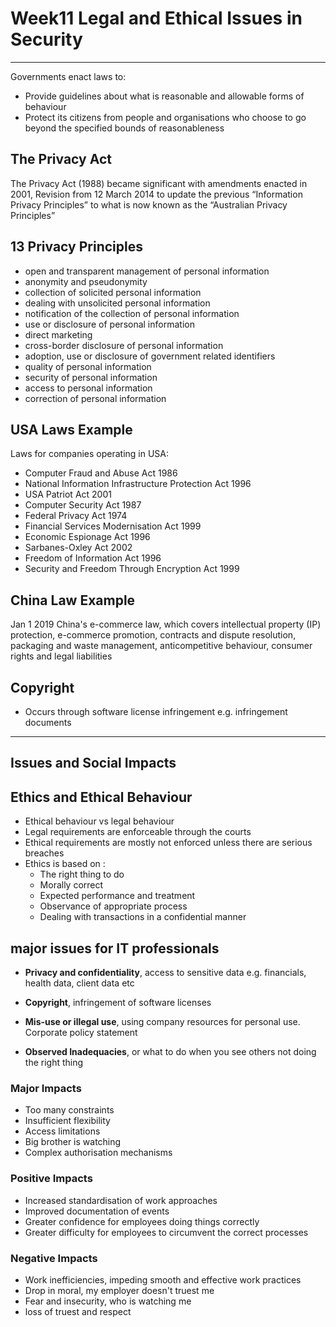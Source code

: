 # Week11 Legal and Ethical Issues in Security

---

Governments enact laws to:

- Provide guidelines about what is reasonable and
  allowable forms of behaviour
- Protect its citizens from people and organisations
  who choose to go beyond the specified bounds of
  reasonableness

## The Privacy Act

The Privacy Act (1988) became significant with
amendments enacted in 2001, Revision from 12 March 2014 to update the previous “Information Privacy Principles” to what is now known as the “Australian Privacy Principles”

## 13 Privacy Principles

- open and transparent management of personal information
- anonymity and pseudonymity
- collection of solicited personal information
- dealing with unsolicited personal information
- notification of the collection of personal information
- use or disclosure of personal information
- direct marketing
- cross-border disclosure of personal information
- adoption, use or disclosure of government related identifiers
- quality of personal information
- security of personal information
- access to personal information
- correction of personal information

## USA Laws Example

Laws for companies operating in USA:

- Computer Fraud and Abuse Act 1986
- National Information Infrastructure Protection Act 1996
- USA Patriot Act 2001
- Computer Security Act 1987
- Federal Privacy Act 1974
- Financial Services Modernisation Act 1999
- Economic Espionage Act 1996
- Sarbanes-Oxley Act 2002
- Freedom of Information Act 1996
- Security and Freedom Through Encryption Act 1999

## China Law Example

Jan 1 2019 China's e-commerce law, which covers intellectual property (IP) protection, e-commerce
promotion, contracts and dispute resolution,
packaging and waste management, anticompetitive behaviour, consumer rights and legal
liabilities

## Copyright

- Occurs through software license infringement e.g. infringement documents

---

## Issues and Social Impacts

## Ethics and Ethical Behaviour

- Ethical behaviour vs legal behaviour
- Legal requirements are enforceable through the courts
- Ethical requirements are mostly not enforced unless there are serious breaches
- Ethics is based on : 
  - The right thing to do 
  - Morally correct
  - Expected performance and treatment
  - Observance of appropriate process
  - Dealing with transactions in a confidential manner

## major issues for IT professionals

- **Privacy and confidentiality**, access to sensitive data e.g. financials, health data, client data etc

- **Copyright**, infringement of software licenses
- **Mis-use or illegal use**, using company resources for personal use. Corporate policy statement
- **Observed Inadequacies**, or what to do when you
see others not doing the right thing

### Major Impacts

- Too many constraints
- Insufficient flexibility
- Access limitations
- Big brother is watching
- Complex authorisation mechanisms

### Positive Impacts

- Increased standardisation of work approaches
- Improved documentation of events
- Greater confidence for employees doing
things correctly
- Greater difficulty for employees to circumvent
the correct processes

### Negative Impacts

- Work inefficiencies, impeding smooth and effective work practices
- Drop in moral, my employer doesn't truest me
- Fear and insecurity, who is watching me
- loss of truest and respect